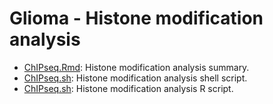 Glioma - Histone modification analysis
========
* [ChIPseq.Rmd](./ChIPseq.md): Histone modification analysis summary.          
* [ChIPseq.sh](./ChIPseq.sh): Histone modification analysis shell script.          
* [ChIPseq.sh](./ChIPseq.R): Histone modification analysis R script.          
